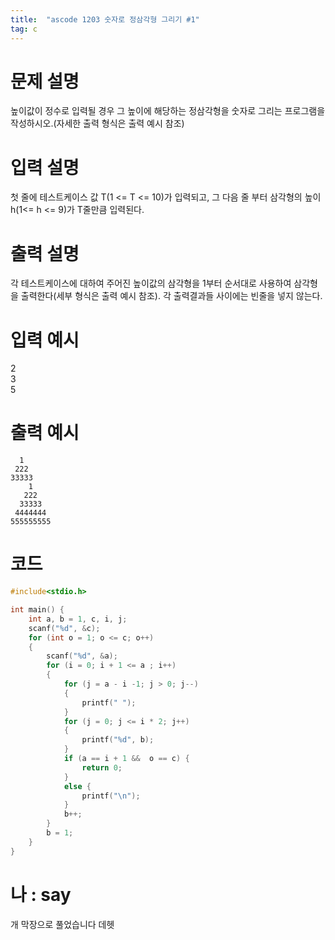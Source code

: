 ```yaml
---
title:  "ascode 1203 숫자로 정삼각형 그리기 #1"
tag: c
---
```


# 문제 설명
높이값이 정수로 입력될 경우 그 높이에 해당하는 정삼각형을 숫자로 그리는 프로그램을 작성하시오.(자세한 출력 형식은 출력 예시 참조)
# 입력 설명
첫 줄에 테스트케이스 값 T(1 <= T <= 10)가 입력되고, 그 다음 줄 부터 삼각형의 높이 h(1<= h <= 9)가 T줄만큼 입력된다.
# 출력 설명
각 테스트케이스에 대하여 주어진 높이값의 삼각형을 1부터 순서대로 사용하여 삼각형을 출력한다(세부 형식은 출력 예시 참조). 각 출력결과들 사이에는 빈줄을 넣지 않는다.
# 입력 예시
2<br>
3<br>
5
# 출력 예시
```  
  1
 222
33333
    1
   222
  33333
 4444444
555555555
```
# 코드

```c
#include<stdio.h>

int main() {
    int a, b = 1, c, i, j;
    scanf("%d", &c);
    for (int o = 1; o <= c; o++)
    {
        scanf("%d", &a);
        for (i = 0; i + 1 <= a ; i++)
        {
            for (j = a - i -1; j > 0; j--)
            {
                printf(" ");
            }
            for (j = 0; j <= i * 2; j++)
            {
                printf("%d", b);
            }
            if (a == i + 1 &&  o == c) {
                return 0;
            }
            else {
                printf("\n");
            }
            b++;
        }
        b = 1;
    }
}

```

# 나 : say
개 막장으로 풀었습니다 데헷
